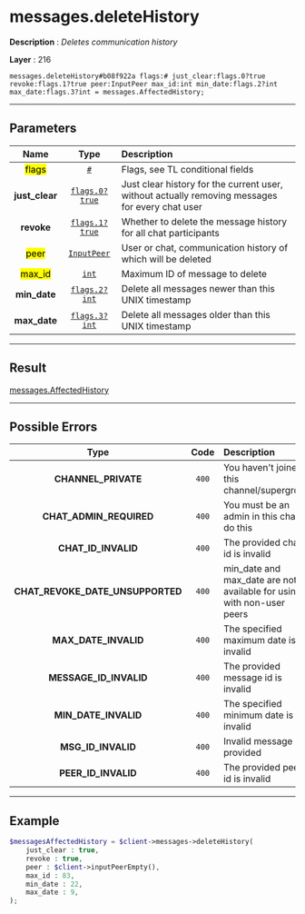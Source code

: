 # messages.deleteHistory

**Description** : *Deletes communication history*

**Layer** : 216

```tl
messages.deleteHistory#b08f922a flags:# just_clear:flags.0?true revoke:flags.1?true peer:InputPeer max_id:int min_date:flags.2?int max_date:flags.3?int = messages.AffectedHistory;
```

---

## Parameters

| Name | Type | Description |
| :---: | :---: | :--- |
| <mark>flags</mark> | [`#`](type/#) | Flags, see TL conditional fields |
| **just_clear** | [`flags.0?true`](type/true) | Just clear history for the current user, without actually removing messages for every chat user |
| **revoke** | [`flags.1?true`](type/true) | Whether to delete the message history for all chat participants |
| <mark>peer</mark> | [`InputPeer`](type/InputPeer) | User or chat, communication history of which will be deleted |
| <mark>max_id</mark> | [`int`](type/int) | Maximum ID of message to delete |
| **min_date** | [`flags.2?int`](type/int) | Delete all messages newer than this UNIX timestamp |
| **max_date** | [`flags.3?int`](type/int) | Delete all messages older than this UNIX timestamp |

---

## Result

[messages.AffectedHistory](type/messages.AffectedHistory)

---

## Possible Errors

| Type | Code | Description |
| :---: | :---: | :--- |
| **CHANNEL_PRIVATE** | `400` | You haven't joined this channel/supergroup |
| **CHAT_ADMIN_REQUIRED** | `400` | You must be an admin in this chat to do this |
| **CHAT_ID_INVALID** | `400` | The provided chat id is invalid |
| **CHAT_REVOKE_DATE_UNSUPPORTED** | `400` | min_date and max_date are not available for using with non-user peers |
| **MAX_DATE_INVALID** | `400` | The specified maximum date is invalid |
| **MESSAGE_ID_INVALID** | `400` | The provided message id is invalid |
| **MIN_DATE_INVALID** | `400` | The specified minimum date is invalid |
| **MSG_ID_INVALID** | `400` | Invalid message ID provided |
| **PEER_ID_INVALID** | `400` | The provided peer id is invalid |

---

## Example

```php
$messagesAffectedHistory = $client->messages->deleteHistory(
	just_clear : true,
	revoke : true,
	peer : $client->inputPeerEmpty(),
	max_id : 83,
	min_date : 22,
	max_date : 9,
);
```